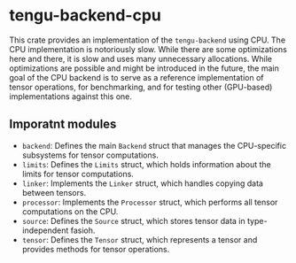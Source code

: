 # tengu-backend-cpu

This crate provides an implementation of the `tengu-backend` using CPU. The CPU implementation
is notoriously slow. While there are some optimizations here and there, it is slow and uses
many unnecessary allocations. While optimizations are possible and might be introduced in the
future, the main goal of the CPU backend is to serve as a reference implementation of tensor
operations, for benchmarking, and for testing other (GPU-based) implementations against this
one.

## Imporatnt modules

- `backend`: Defines the main `Backend` struct that manages the CPU-specific subsystems for tensor computations.
- `limits`: Defines the `Limits` struct, which holds information about the limits for tensor computations.
- `linker`: Implements the `Linker` struct, which handles copying data between tensors.
- `processor`: Implements the `Processor` struct, which performs all tensor computations on the CPU.
- `source`: Defines the `Source` struct, which stores tensor data in type-independent fasioh.
- `tensor`: Defines the `Tensor` struct, which represents a tensor and provides methods for tensor operations.
